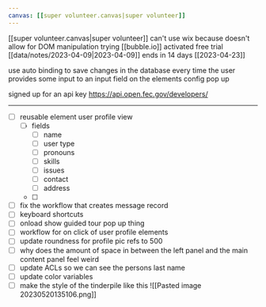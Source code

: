 ```yaml
---
canvas: [[super volunteer.canvas|super volunteer]]
---
```

[[super volunteer.canvas|super volunteer]]
can't use wix because doesn't allow for DOM manipulation 
trying [[bubble.io]] 
activated free trial [[data/notes/2023-04-09|2023-04-09]]
	ends in 14 days [[2023-04-23]]

use auto binding to save changes in the database every time the user provides some input to an input field 
	on the elements config pop up 

signed up for an api key https://api.open.fec.gov/developers/



---

- [ ] reusable element user profile view
	- [ ] fields
		- [ ] name 
		- [ ] user type 
		- [ ] pronouns 
		- [ ] skills 
		- [ ] issues
		- [ ] contact
		- [ ] address 
	- [ ] 
- [ ] fix the workflow that creates message record 
- [ ] keyboard shortcuts
- [ ] onload show guided tour pop up thing 
- [ ] workflow for on click of user profile elements
- [ ] update roundness for profile pic refs to 500
- [ ] why does the amount of space in between the left panel and the main content panel feel weird
- [ ] update ACLs so we can see the persons last name
- [ ] update color variables
- [ ] make the style of the tinderpile like this ![[Pasted image 20230520135106.png]]